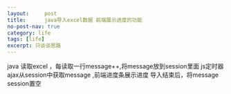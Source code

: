 ```yaml
---
layout:     post
title:      java导入excel数据 前端展示进度的功能
no-post-nav: true
category: life
tags: [life]
excerpt: 只谈谈思路	
---
```

java 读取excel ，每读取一行message++,将message放到session里面
js定时器 ajax从session中获取message ,前端进度条展示进度
导入结束后，将message session置空
